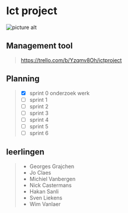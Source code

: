 # Ict project
![picture alt](http://www.cleantechpunt.be/ctp/wp-content/uploads/2016/06/logo-UCll.png "UCLL")
## Management tool
>https://trello.com/b/Yzqmv8Oh/ictproject
## Planning
>* [X] sprint 0 onderzoek werk
>* [ ] sprint 1
>* [ ] sprint 2
>* [ ] sprint 3
>* [ ] sprint 4
>* [ ] sprint 5
>* [ ] sprint 6


## leerlingen

>* Georges Grajchen
>* Jo Claes 
>* Michiel Vanbergen 
>* Nick Castermans 
>* Hakan Sanli 
>* Sven Liekens
>* Wim Vanlaer 
